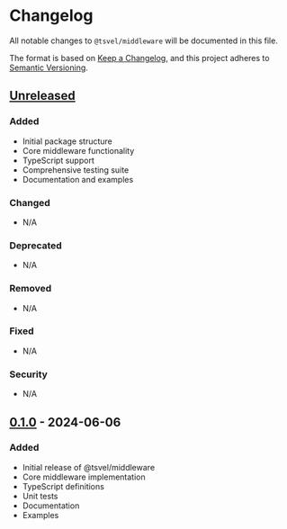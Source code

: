 # Changelog

All notable changes to `@tsvel/middleware` will be documented in this file.

The format is based on [Keep a Changelog](https://keepachangelog.com/en/1.0.0/),
and this project adheres to [Semantic Versioning](https://semver.org/spec/v2.0.0.html).

## [Unreleased]

### Added
- Initial package structure
- Core middleware functionality
- TypeScript support
- Comprehensive testing suite
- Documentation and examples

### Changed
- N/A

### Deprecated
- N/A

### Removed
- N/A

### Fixed
- N/A

### Security
- N/A

## [0.1.0] - 2024-06-06

### Added
- Initial release of @tsvel/middleware
- Core middleware implementation
- TypeScript definitions
- Unit tests
- Documentation
- Examples

[Unreleased]: https://github.com/tsvel/tsvel/compare/middleware-v0.1.0...HEAD
[0.1.0]: https://github.com/tsvel/tsvel/releases/tag/middleware-v0.1.0

